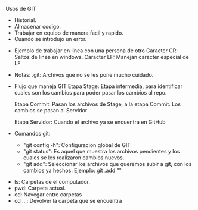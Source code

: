Usos de GIT

- Historial.
- Almacenar codigo.
- Trabajar en equipo de manera facil y rapido.
- Cuando se introdujo un error.

* Ejemplo de trabajar en linea con una persona de otro
  Caracter CR: Saltos de linea en windows.
  Caracter LF: Manejan caracter especial de LF

* Notas:
  .git: Archivos que no se les pone mucho cuidado.

* Flujo que maneja GIT
  Etapa Stage: Etapa intermedia, para identificar cuales son los cambios para poder pasar los cambios al repo.

  Etapa Commit: Pasan los archivos de Stage, a la etapa Commit. Los cambios se pasan al Servidor

  Etapa Servidor: Cuando el archivo ya se encuentra en GitHub

* Comandos git:
  - "git config -h": Configuracion global de GIT
  - "git status": Es aquel que muestra los archivos pendientes y los cuales se les realizaron cambios nuevos.
  - "git add": Seleccionar los archivos que queremos subir a git, con los cambios ya hechos. Ejemplo: git .add "<Nombre del archivo>"

- ls: Carpetas de el computador.
- pwd: Carpeta actual.
- cd: Navegar entre carpetas
- cd .. : Devolver la carpeta que se encuentra
